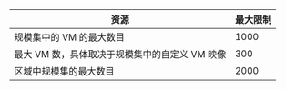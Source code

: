 | 资源 | 最大限制 |
| --- | --- |
| 规模集中的 VM 的最大数目 |1000 |
| 最大 VM 数，具体取决于规模集中的自定义 VM 映像|300 |
| 区域中规模集的最大数目 |2000 |

